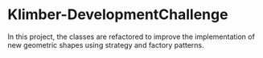# Klimber-DevelopmentChallenge
In this project, the classes are refactored to improve the implementation of new geometric shapes using strategy and factory patterns.